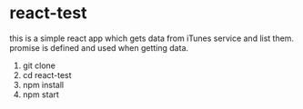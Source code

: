# react-test

this is a simple react app which gets data from iTunes service and list them.
promise is defined and used when getting data.


1) git clone
2) cd react-test
3) npm install
4) npm start
